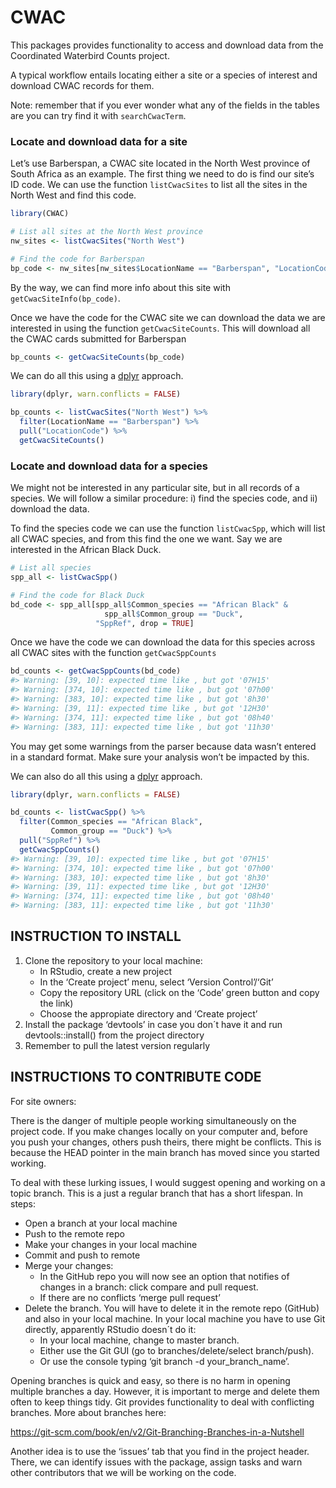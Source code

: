 
<!-- README.md is generated from README.Rmd. Please edit that file -->

# CWAC

<!-- badges: start -->
<!-- badges: end -->

This packages provides functionality to access and download data from
the Coordinated Waterbird Counts project.

A typical workflow entails locating either a site or a species of
interest and download CWAC records for them.

Note: remember that if you ever wonder what any of the fields in the
tables are you can try find it with `searchCwacTerm`.

### Locate and download data for a site

Let’s use Barberspan, a CWAC site located in the North West province of
South Africa as an example. The first thing we need to do is find our
site’s ID code. We can use the function `listCwacSites` to list all the
sites in the North West and find this code.

``` r
library(CWAC)

# List all sites at the North West province
nw_sites <- listCwacSites("North West")

# Find the code for Barberspan
bp_code <- nw_sites[nw_sites$LocationName == "Barberspan", "LocationCode", drop = TRUE]
```

By the way, we can find more info about this site with
`getCwacSiteInfo(bp_code)`.

Once we have the code for the CWAC site we can download the data we are
interested in using the function `getCwacSiteCounts`. This will download
all the CWAC cards submitted for Barberspan

``` r
bp_counts <- getCwacSiteCounts(bp_code)
```

We can do all this using a [dplyr](https://dplyr.tidyverse.org/)
approach.

``` r
library(dplyr, warn.conflicts = FALSE)

bp_counts <- listCwacSites("North West") %>% 
  filter(LocationName == "Barberspan") %>% 
  pull("LocationCode") %>% 
  getCwacSiteCounts()
```

### Locate and download data for a species

We might not be interested in any particular site, but in all records of
a species. We will follow a similar procedure: i) find the species code,
and ii) download the data.

To find the species code we can use the function `listCwacSpp`, which
will list all CWAC species, and from this find the one we want. Say we
are interested in the African Black Duck.

``` r
# List all species
spp_all <- listCwacSpp()

# Find the code for Black Duck
bd_code <- spp_all[spp_all$Common_species == "African Black" &
                     spp_all$Common_group == "Duck",
                   "SppRef", drop = TRUE]
```

Once we have the code we can download the data for this species across
all CWAC sites with the function `getCwacSppCounts`

``` r
bd_counts <- getCwacSppCounts(bd_code)
#> Warning: [39, 10]: expected time like , but got '07H15'
#> Warning: [374, 10]: expected time like , but got '07h00'
#> Warning: [383, 10]: expected time like , but got '8h30'
#> Warning: [39, 11]: expected time like , but got '12H30'
#> Warning: [374, 11]: expected time like , but got '08h40'
#> Warning: [383, 11]: expected time like , but got '11h30'
```

You may get some warnings from the parser because data wasn’t entered in
a standard format. Make sure your analysis won’t be impacted by this.

We can also do all this using a [dplyr](https://dplyr.tidyverse.org/)
approach.

``` r
library(dplyr, warn.conflicts = FALSE)

bd_counts <- listCwacSpp() %>% 
  filter(Common_species == "African Black",
         Common_group == "Duck") %>% 
  pull("SppRef") %>% 
  getCwacSppCounts()
#> Warning: [39, 10]: expected time like , but got '07H15'
#> Warning: [374, 10]: expected time like , but got '07h00'
#> Warning: [383, 10]: expected time like , but got '8h30'
#> Warning: [39, 11]: expected time like , but got '12H30'
#> Warning: [374, 11]: expected time like , but got '08h40'
#> Warning: [383, 11]: expected time like , but got '11h30'
```

## INSTRUCTION TO INSTALL

1.  Clone the repository to your local machine:
    -   In RStudio, create a new project
    -   In the ‘Create project’ menu, select ‘Version Control’/‘Git’
    -   Copy the repository URL (click on the ‘Code’ green button and
        copy the link)
    -   Choose the appropiate directory and ‘Create project’
2.  Install the package ‘devtools’ in case you don´t have it and run
    devtools::install() from the project directory
3.  Remember to pull the latest version regularly

## INSTRUCTIONS TO CONTRIBUTE CODE

For site owners:

There is the danger of multiple people working simultaneously on the
project code. If you make changes locally on your computer and, before
you push your changes, others push theirs, there might be conflicts.
This is because the HEAD pointer in the main branch has moved since you
started working.

To deal with these lurking issues, I would suggest opening and working
on a topic branch. This is a just a regular branch that has a short
lifespan. In steps:

-   Open a branch at your local machine
-   Push to the remote repo
-   Make your changes in your local machine
-   Commit and push to remote
-   Merge your changes:
    -   In the GitHub repo you will now see an option that notifies of
        changes in a branch: click compare and pull request.
    -   If there are no conflicts ‘merge pull request’
-   Delete the branch. You will have to delete it in the remote repo
    (GitHub) and also in your local machine. In your local machine you
    have to use Git directly, apparently RStudio doesn´t do it:
    -   In your local machine, change to master branch.
    -   Either use the Git GUI (go to branches/delete/select
        branch/push).
    -   Or use the console typing ‘git branch -d your\_branch\_name’.

Opening branches is quick and easy, so there is no harm in opening
multiple branches a day. However, it is important to merge and delete
them often to keep things tidy. Git provides functionality to deal with
conflicting branches. More about branches here:

<https://git-scm.com/book/en/v2/Git-Branching-Branches-in-a-Nutshell>

Another idea is to use the ‘issues’ tab that you find in the project
header. There, we can identify issues with the package, assign tasks and
warn other contributors that we will be working on the code.
